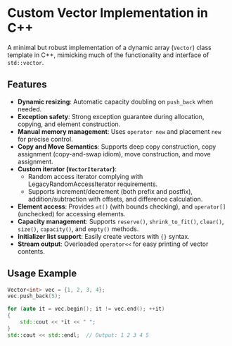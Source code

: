 # Custom Vector Implementation in C++

A minimal but robust implementation of a dynamic array (`Vector`) class template in C++, mimicking much of the functionality and interface of `std::vector`.

## Features

- **Dynamic resizing**: Automatic capacity doubling on `push_back` when needed.
- **Exception safety**: Strong exception guarantee during allocation, copying, and element construction.
- **Manual memory management**: Uses `operator new` and placement `new` for precise control.
- **Copy and Move Semantics**: Supports deep copy construction, copy assignment (copy-and-swap idiom), move construction, and move assignment.
- **Custom iterator (`VectorIterator`)**:
  - Random access iterator complying with LegacyRandomAccessIterator requirements.
  - Supports increment/decrement (both prefix and postfix), addition/subtraction with offsets, and difference calculation.
- **Element access**: Provides `at()` (with bounds checking), and `operator[]` (unchecked) for accessing elements.
- **Capacity management**: Supports `reserve()`, `shrink_to_fit()`, `clear()`, `size()`, `capacity()`, and `empty()` methods.
- **Initializer list support**: Easily create vectors with `{}` syntax.
- **Stream output**: Overloaded `operator<<` for easy printing of vector contents.

## Usage Example

```cpp
Vector<int> vec = {1, 2, 3, 4};
vec.push_back(5);

for (auto it = vec.begin(); it != vec.end(); ++it)
{
    std::cout << *it << " ";
}
std::cout << std::endl;  // Output: 1 2 3 4 5
